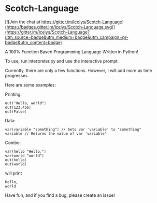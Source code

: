 # Scotch-Language

[![Join the chat at https://gitter.im/Icelys/Scotch-Language](https://badges.gitter.im/Icelys/Scotch-Language.svg)](https://gitter.im/Icelys/Scotch-Language?utm_source=badge&utm_medium=badge&utm_campaign=pr-badge&utm_content=badge)

A 100% Function Based Programming Language Written in Python!

To use, run interpreter.py and use the interactive prompt. 

Currently, there are only a few functions. However, I will add more as time progresses. 

Here are some examples:

Printing:
``` 
out("Hello, world")
out(123.456)
out(False)
```
Data:
```
var(variable "something") // Sets var 'variable' to "something"
variable // Returns the value of var 'variable'
```
Combo:
```
var(hello "Hello,")
var(world "world")
out(hello)
out(world)
```
will print
```
Hello,
world
```

Have fun, and if you find a bug, please create an issue! 

